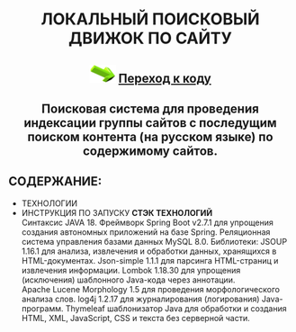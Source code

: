<h1 align="center">ЛОКАЛЬНЫЙ ПОИСКОВЫЙ ДВИЖОК ПО САЙТУ</h1>
<h2 align="center"><img src="https://github.com/vadimsa3/searchengine/blob/master/src/main/resources/raw/target.gif" height="32"/>
<a href="https://github.com/vadimsa3/searchengine/tree/master/src/main/java/searchengine" target="_blank">Переход к коду</a></h2>
<h2 align="center">Поисковая система для проведения индексации группы сайтов с последущим поиском контента (на русском языке) по содержимому сайтов.</h2>

## **СОДЕРЖАНИЕ:** ##
* ТЕХНОЛОГИИ
* ИНСТРУКЦИЯ ПО ЗАПУСКУ
**СТЭК ТЕХНОЛОГИЙ**  
 Синтаксис JAVA 18.
 Фреймворк Spring Boot v2.7.1 для упрощения создания автономных приложений на базе Spring.
 Реляционная система управления базами данных MySQL 8.0.
 Библиотеки: JSOUP 1.16.1 для анализа, извлечения и обработки данных, хранящихся в HTML-документах.
             Json-simple 1.1.1 для парсинга HTML-страниц и извлечения информации.
             Lombok 1.18.30 для упрощения (исключения) шаблонного Java-кода через аннотации.             
             Apache Lucene Morphology 1.5 для проведения морфологического анализа слов.
             log4j 1.2.17 для журналирования (логирования) Java-программ.
             Thymeleaf шаблонизатор Java для обработки и создания HTML, XML, JavaScript, CSS и текста без серверной части.
